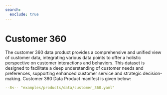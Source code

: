 ```yaml
---
search:
  exclude: true
---
```


# Customer 360

The customer 360 data product provides a comprehensive and unified view of customer data, integrating various data points to offer a holistic perspective on customer interactions and behaviors. This dataset is designed to facilitate a deep understanding of customer needs and preferences, supporting enhanced customer service and strategic decision-making. Customer 360 Data Product manifest is given below:

```yaml title="monitor_manifest_structure.yml"
--8<-- "examples/products/data/customer_360.yaml"
```